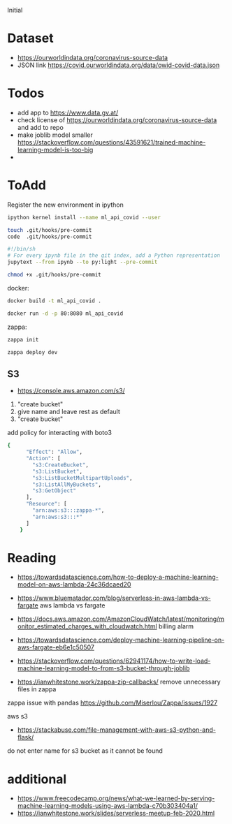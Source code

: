 Initial

# Dataset

- https://ourworldindata.org/coronavirus-source-data
- JSON link https://covid.ourworldindata.org/data/owid-covid-data.json

# Todos





- add app to https://www.data.gv.at/
- check license of https://ourworldindata.org/coronavirus-source-data and add to repo
- make joblib model smaller https://stackoverflow.com/questions/43591621/trained-machine-learning-model-is-too-big
-


# ToAdd


Register the new environment in ipython
```sh
ipython kernel install --name ml_api_covid --user
```

```sh
touch .git/hooks/pre-commit
code  .git/hooks/pre-commit

#!/bin/sh
# For every ipynb file in the git index, add a Python representation
jupytext --from ipynb --to py:light --pre-commit

chmod +x .git/hooks/pre-commit
```



docker:

```sh
docker build -t ml_api_covid .
```

```sh
docker run -d -p 80:8080 ml_api_covid
```

zappa:

```sh
zappa init
```

```sh
zappa deploy dev
```

## S3

- https://console.aws.amazon.com/s3/


1. "create bucket"
2. give name and leave rest as default
3. "create bucket"


add policy for interacting with boto3

```sh
{
      "Effect": "Allow",
      "Action": [
        "s3:CreateBucket",
        "s3:ListBucket",
        "s3:ListBucketMultipartUploads",
        "s3:ListAllMyBuckets",
        "s3:GetObject"
      ],
      "Resource": [
        "arn:aws:s3:::zappa-*",
        "arn:aws:s3:::*"
      ]
    }
```


# Reading


- https://towardsdatascience.com/how-to-deploy-a-machine-learning-model-on-aws-lambda-24c36dcaed20


- https://www.bluematador.com/blog/serverless-in-aws-lambda-vs-fargate aws lambda vs fargate
- https://docs.aws.amazon.com/AmazonCloudWatch/latest/monitoring/monitor_estimated_charges_with_cloudwatch.html billing alarm
- https://towardsdatascience.com/deploy-machine-learning-pipeline-on-aws-fargate-eb6e1c50507
- https://stackoverflow.com/questions/62941174/how-to-write-load-machine-learning-model-to-from-s3-bucket-through-joblib
- https://ianwhitestone.work/zappa-zip-callbacks/ remove unnecessary files in zappa

zappa issue with pandas https://github.com/Miserlou/Zappa/issues/1927

aws s3

- https://stackabuse.com/file-management-with-aws-s3-python-and-flask/


do not enter name for s3 bucket as it cannot be found

# additional

- https://www.freecodecamp.org/news/what-we-learned-by-serving-machine-learning-models-using-aws-lambda-c70b303404a1/
- https://ianwhitestone.work/slides/serverless-meetup-feb-2020.html
